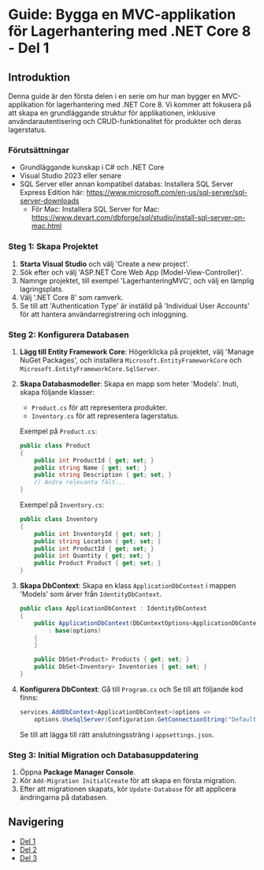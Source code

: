 # Guide: Bygga en MVC-applikation för Lagerhantering med .NET Core 8 - Del 1

## Introduktion

Denna guide är den första delen i en serie om hur man bygger en MVC-applikation för lagerhantering med .NET Core 8. Vi kommer att fokusera på att skapa en grundläggande struktur för applikationen, inklusive användarautentisering och CRUD-funktionalitet för produkter och deras lagerstatus.

### Förutsättningar

- Grundläggande kunskap i C# och .NET Core
- Visual Studio 2023 eller senare
- SQL Server eller annan kompatibel databas: Installera SQL Server Express Edition här: <https://www.microsoft.com/en-us/sql-server/sql-server-downloads>
  - För Mac: Installera SQL Server for Mac: <https://www.devart.com/dbforge/sql/studio/install-sql-server-on-mac.html>

### Steg 1: Skapa Projektet

1. **Starta Visual Studio** och välj 'Create a new project'.
2. Sök efter och välj 'ASP.NET Core Web App (Model-View-Controller)'.
3. Namnge projektet, till exempel 'LagerhanteringMVC', och välj en lämplig lagringsplats.
4. Välj '.NET Core 8' som ramverk.
5. Se till att 'Authentication Type' är inställd på 'Individual User Accounts' för att hantera användarregistrering och inloggning.

### Steg 2: Konfigurera Databasen

1. **Lägg till Entity Framework Core**: Högerklicka på projektet, välj 'Manage NuGet Packages', och installera `Microsoft.EntityFrameworkCore` och `Microsoft.EntityFrameworkCore.SqlServer`.
2. **Skapa Databasmodeller**: Skapa en mapp som heter 'Models'. Inuti, skapa följande klasser:

   - `Product.cs` för att representera produkter.
   - `Inventory.cs` för att representera lagerstatus.

   Exempel på `Product.cs`:

   ```csharp
   public class Product
   {
       public int ProductId { get; set; }
       public string Name { get; set; }
       public string Description { get; set; }
       // Andra relevanta fält...
   }
   ```

   Exempel på `Inventory.cs`:

   ```csharp
   public class Inventory
   {
       public int InventoryId { get; set; }
       public string Location { get; set; }
       public int ProductId { get; set; }
       public int Quantity { get; set; }
       public Product Product { get; set; }
   }
   ```

3. **Skapa DbContext**: Skapa en klass `ApplicationDbContext` i mappen 'Models' som ärver från `IdentityDbContext`.

   ```csharp
   public class ApplicationDbContext : IdentityDbContext
   {
       public ApplicationDbContext(DbContextOptions<ApplicationDbContext> options)
           : base(options)
       {
       }

       public DbSet<Product> Products { get; set; }
       public DbSet<Inventory> Inventories { get; set; }
   }
   ```

4. **Konfigurera DbContext**: Gå till `Program.cs` och Se till att följande kod finns:

   ```csharp
   services.AddDbContext<ApplicationDbContext>(options =>
       options.UseSqlServer(Configuration.GetConnectionString("DefaultConnection")));
   ```

   Se till att lägga till rätt anslutningssträng i `appsettings.json`.

### Steg 3: Initial Migration och Databasuppdatering

1. Öppna **Package Manager Console**.
2. Kör `Add-Migration InitialCreate` för att skapa en första migration.
3. Efter att migrationen skapats, kör `Update-Database` för att applicera ändringarna på databasen.

## Navigering

- [Del 1](../1.md)
- [Del 2](../2.md)
- [Del 3](../3.md)

